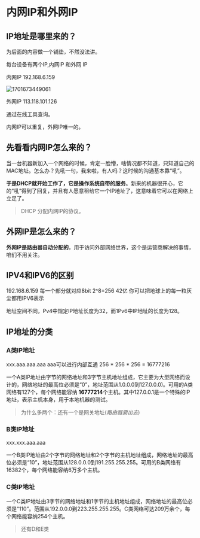 # 内网IP和外网IP

## IP地址是哪里来的？
为后面的内容做一个铺垫，不然没法讲。

每台设备有两个IP,内网IP 和外网 IP

 内网IP 192.168.6.159

![1701673449061](C:\Users\12181\Desktop\记录\9剑\1701673449061.png)

外网IP  113.118.101.126

通过在线工具查询。

内网IP可以重复，外网IP唯一的。

## 先看看内网IP怎么来的？
当一台机器新加入一个网络的时候，肯定一脸懵，啥情况都不知道，只知道自己的MAC地址。怎么办？先吼一句，我来啦，有人吗？这时候的沟通基本靠“吼”。

**于是DHCP就开始工作了，它是操作系统自带的服务**。新来的机器很开心，它的“吼”得到了回复，并且有人愿意租给它一个IP地址了，这意味着它可以在网络上立足了。

> DHCP 分配内网IP的协议。

## 外网IP是怎么来的？
**外网IP是路由器自动分配的**，用于访问外部网络世界，这个是运营商解决的事情，咱们不用关注。

## IPV4和IPV6的区别

192.168.6.159
每一个部分就对应8bit
2^8=256
42亿
你可以把地球上的每一粒灰尘都用IPV6表示

地址空间不同，Pv4中规定IP地址长度为32，而1Pv6中IP地址的长度为128。

## IP地址的分类

### A类IP地址

xxx.aaa.aaa.aaa     aaa可以进行内部互通    256 \* 256 \* 256 = 16777216

​		一个A类IP地址由字节的网络地址和3字节主机地址组成，它主要为大型网络而设计的，网络地址的最高位必须是“0”，地址范围从1.0.0.0到127.0.0.0)。可用的A类网络有127个，每个网络能容纳
**16777214**个主机。其中127.0.0.1是一个特殊的IP地址，表示主机本身，用于本地机器的测试。

> 为什么多两个：还有一个是网关地址(*路由器要出去*)

### B类IP地址

xxx.xxx.aaa.aaa

​		一个B类IP地址由2个字节的网络地址和2个字节的主机地址组成，网络地址的最高位必须是“10”，地址范围从128.0.0.0到191.255.255.255。可用的B类网络有16382个，每个网络能容纳6万多个主机。


### C类IP地址
​		一个C类IP地址由3字节的网络地址和1字节的主机地址组成，网络地址的最高位必须是“110”。范围从192.0.0.0到223.255.255.255。C类网络可达209万余个，每个网络能容纳254个主机。

> 还有D和E类

